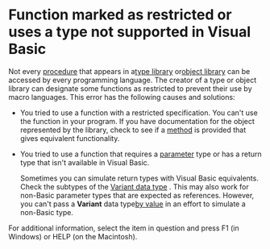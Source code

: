 
# Function marked as restricted or uses a type not supported in Visual Basic

Not every [procedure](b8bdf64f-5920-1ae9-16d0-b26d09524a30.md) that appears in a[type library](b8bdf64f-5920-1ae9-16d0-b26d09524a30.md) or[object library](b8bdf64f-5920-1ae9-16d0-b26d09524a30.md) can be accessed by every programming language. The creator of a type or object library can designate some functions as restricted to prevent their use by macro languages. This error has the following causes and solutions:



- You tried to use a function with a restricted specification. You can't use the function in your program. If you have documentation for the object represented by the library, check to see if a [method](b8bdf64f-5920-1ae9-16d0-b26d09524a30.md) is provided that gives equivalent functionality.
    
- You tried to use a function that requires a [parameter](b8bdf64f-5920-1ae9-16d0-b26d09524a30.md) type or has a return type that isn't available in Visual Basic.
    
    Sometimes you can simulate return types with Visual Basic equivalents. Check the subtypes of the [Variant data type](b8bdf64f-5920-1ae9-16d0-b26d09524a30.md) . This may also work for non-Basic parameter types that are expected as references. However, you can't pass a **Variant** data type[by value](b8bdf64f-5920-1ae9-16d0-b26d09524a30.md) in an effort to simulate a non-Basic type.
    

For additional information, select the item in question and press F1 (in Windows) or HELP (on the Macintosh).

